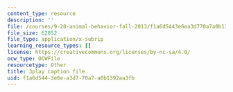 ```yaml
---
content_type: resource
description: ''
file: /courses/9-20-animal-behavior-fall-2013/f1a6d5443e6ea3d770a7a0b1392aa3fb_472230.srt
file_size: 62852
file_type: application/x-subrip
learning_resource_types: []
license: https://creativecommons.org/licenses/by-nc-sa/4.0/
ocw_type: OCWFile
resourcetype: Other
title: 3play caption file
uid: f1a6d544-3e6e-a3d7-70a7-a0b1392aa3fb
---
```

